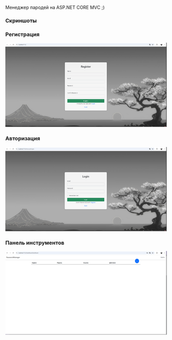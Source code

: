 Менеджер пародей на ASP.NET CORE MVC ;)
### Скриншоты

### Регистрация
![Регистрация](https://github.com/qazxvn/PasswordManager/blob/master/PasswordManeger/ScreenShots/Register.PNG?raw=true)

### Авторизация
![Авторизация](https://github.com/qazxvn/PasswordManager/blob/master/PasswordManeger/ScreenShots/Login.PNG?raw=true)

### Панель инструментов
![Dashboard](https://github.com/qazxvn/PasswordManager/blob/master/PasswordManeger/ScreenShots/DashBoard.PNG?raw=true)
